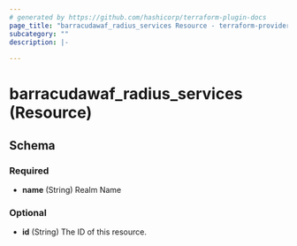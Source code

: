```yaml
---
# generated by https://github.com/hashicorp/terraform-plugin-docs
page_title: "barracudawaf_radius_services Resource - terraform-provider-barracudawaf"
subcategory: ""
description: |-
  
---
```


# barracudawaf_radius_services (Resource)





<!-- schema generated by tfplugindocs -->
## Schema

### Required

- **name** (String) Realm Name

### Optional

- **id** (String) The ID of this resource.


